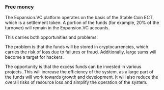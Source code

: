 ### Free money

The Expansion.VC platform operates on the basis of the Stable Coin ECT, which is a settlement token. A portion of the funds (for example, 20% of the turnover) will remain in the Expansion.VC accounts.

This carries both opportunities and problems:

The problem is that the funds will be stored in cryptocurrencies, which carries the risk of loss due to failures or fraud. Additionally, large sums will become a target for hackers.

The opportunity is that the excess funds can be invested in various projects. This will increase the efficiency of the system, as a large part of the funds will work towards growth and development. It will also reduce the overall risks of resource loss and simplify the operation of the system.